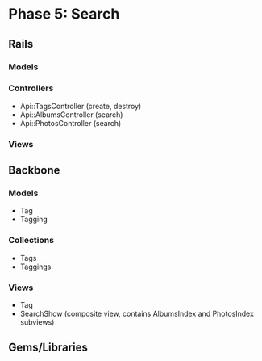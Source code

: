 # Phase 5: Search

## Rails
### Models

### Controllers
* Api::TagsController (create, destroy)
* Api::AlbumsController (search)
* Api::PhotosController (search)

### Views

## Backbone
### Models
* Tag
* Tagging

### Collections
* Tags
* Taggings

### Views
* Tag
* SearchShow (composite view, contains AlbumsIndex and PhotosIndex subviews)

## Gems/Libraries
